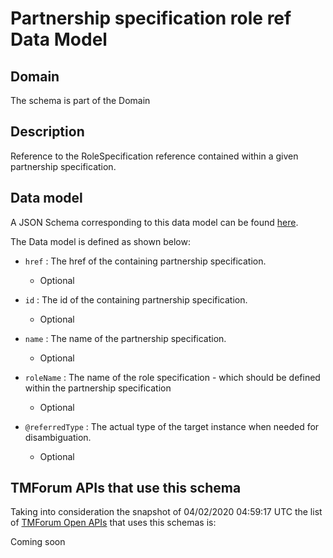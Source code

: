 # Partnership specification role ref Data Model

## Domain

The  schema is part of the  Domain

## Description

Reference to the RoleSpecification reference contained within a given partnership specification.

## Data model

A JSON Schema corresponding to this data model can be found
[here](https://github.com/tmforum-rand/schemas/blob/candidates/EngagedParty/PartnershipSpecificationRoleRef.schema.json).

The Data model is defined as shown below:

- `href` : The href of the containing partnership specification.

  - Optional


- `id` : The id of the containing partnership specification.

  - Optional


- `name` : The name of the partnership specification.

  - Optional


- `roleName` : The name of the role specification - which should be defined within the partnership specification

  - Optional


- `@referredType` : The actual type of the target instance when needed for disambiguation.

  - Optional






## TMForum APIs that use this schema

Taking into consideration the snapshot of 04/02/2020 04:59:17 UTC the list of [TMForum Open APIs](https://www.tmforum.org/open-apis/) that uses this schemas is:

Coming soon
